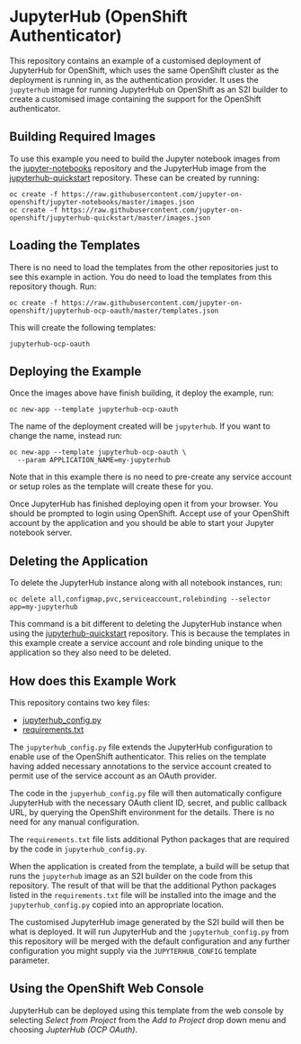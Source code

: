 JupyterHub (OpenShift Authenticator)
====================================

This repository contains an example of a customised deployment of JupyterHub for OpenShift, which uses the same OpenShift cluster as the deployment is running in, as the authentication provider. It uses the ``jupyterhub`` image for running JupyterHub on OpenShift as an S2I builder to create a customised image containing the support for the OpenShift authenticator.

Building Required Images
------------------------

To use this example you need to build the Jupyter notebook images from the [jupyter-notebooks](https://github.com/jupyter-on-openshift/jupyter-notebooks) repository and the JupyterHub image from the [jupyterhub-quickstart](https://github.com/jupyter-on-openshift/jupyterhub-quickstart) repository. These can be created by running:

```
oc create -f https://raw.githubusercontent.com/jupyter-on-openshift/jupyter-notebooks/master/images.json
oc create -f https://raw.githubusercontent.com/jupyter-on-openshift/jupyterhub-quickstart/master/images.json
```

Loading the Templates
---------------------

There is no need to load the templates from the other repositories just to see this example in action. You do need to load the templates from this repository though. Run:

```
oc create -f https://raw.githubusercontent.com/jupyter-on-openshift/jupyterhub-ocp-oauth/master/templates.json
```

This will create the following templates:

```
jupyterhub-ocp-oauth
```

Deploying the Example
---------------------

Once the images above have finish building, it deploy the example, run:

```
oc new-app --template jupyterhub-ocp-oauth
```

The name of the deployment created will be ``jupyterhub``. If you want to change the name, instead run:

```
oc new-app --template jupyterhub-ocp-oauth \
  --param APPLICATION_NAME=my-jupyterhub
```

Note that in this example there is no need to pre-create any service account or setup roles as the template will create these for you.

Once JupyterHub has finished deploying open it from your browser. You should be prompted to login using OpenShift. Accept use of your OpenShift account by the application and you should be able to start your Jupyter notebook server.

Deleting the Application
------------------------

To delete the JupyterHub instance along with all notebook instances, run:

```
oc delete all,configmap,pvc,serviceaccount,rolebinding --selector app=my-jupyterhub
```

This command is a bit different to deleting the JupyterHub instance when using the [jupyterhub-quickstart](https://github.com/jupyter-on-openshift/jupyterhub-quickstart) repository. This is because the templates in this example create a service account and role binding unique to the application so they also need to be deleted.

How does this Example Work
--------------------------

This repository contains two key files:

* [jupyterhub_config.py](./jupyterhub_config.py)
* [requirements.txt](./requirements.txt)

The ``jupyterhub_config.py`` file extends the JupyterHub configuration to enable use of the OpenShift authenticator. This relies on the template having added necessary annotations to the service account created to permit use of the service account as an OAuth provider.

The code in the ``jupyerhub_config.py`` file will then automatically configure JupyterHub with the necessary OAuth client ID, secret, and public callback URL, by querying the OpenShift environment for the details. There is no need for any manual configuration.

The ``requirements.txt`` file lists additional Python packages that are required by the code in ``jupyterhub_config.py``.

When the application is created from the template, a build will be setup that runs the ``jupyterhub`` image as an S2I builder on the code from this repository. The result of that will be that the additional Python packages listed in the ``requirements.txt`` file will be installed into the image and the ``jupyterhub_config.py`` copied into an appropriate location.

The customised JupyterHub image generated by the S2I build will then be what is deployed. It will run JupyterHub and the ``jupyterhub_config.py`` from this repository will be merged with the default configuration and any further configuration you might supply via the ``JUPYTERHUB_CONFIG`` template parameter.

Using the OpenShift Web Console
-------------------------------

JupyterHub can be deployed using this template from the web console by selecting _Select from Project_ from the _Add to Project_ drop down menu and choosing _JupterHub (OCP OAuth)_.
